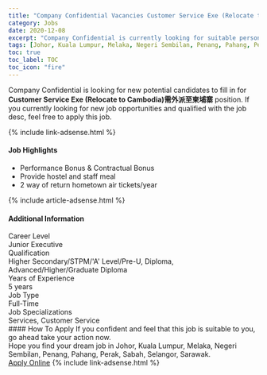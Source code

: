 ```yaml
---
title: "Company Confidential Vacancies Customer Service Exe (Relocate to Cambodia)需外派至柬埔寨" 
category: Jobs 
date: 2020-12-08 
excerpt: "Company Confidential is currently looking for suitable person to fill in the Customer Service Exe (Relocate to Cambodia)需外派至柬埔寨 which positioned at Johor, Kuala Lumpur, Melaka, Negeri Sembilan, Penang, Pahang, Perak, Sabah, Selangor, Sarawak" 
tags: [Johor, Kuala Lumpur, Melaka, Negeri Sembilan, Penang, Pahang, Perak, Sabah, Selangor, Sarawak] 
toc: true 
toc_label: TOC 
toc_icon: "fire" 
--- 
```


<p>Company Confidential is looking for new potential candidates to fill in for <b>Customer Service Exe (Relocate to Cambodia)需外派至柬埔寨</b> position. If you currently looking for new job opportunities and qualified with the job desc, feel free to apply this job.
</p>{% include link-adsense.html %} 
<div><div><div><h4>Job Highlights</h4></div></div><div><ul><li><div><div><div><div></div></div></div><div><span>Performance Bonus &amp; Contractual Bonus</span></div></div></li><li><div><div><div><div></div></div></div><div><span>Provide hostel and staff meal</span></div></div></li><li><div><div><div><div></div></div></div><div><span>2 way of return hometown air tickets/year</span></div></div></li></ul></div></div> 
{% include article-adsense.html %} 
<div><div><div><h4>Additional Information</h4></div></div><div><div><div><div><div><div><div><div><span>Career Level</span></div></div><div><span>Junior Executive</span></div></div></div></div><div><div><div><div><div><span>Qualification</span></div></div><div><span>Higher Secondary/STPM/'A' Level/Pre-U, Diploma, Advanced/Higher/Graduate Diploma</span></div></div></div></div><div><div><div><div><div><span>Years of Experience</span></div></div><div><span>5 years</span></div></div></div></div><div><div><div><div><div><span>Job Type</span></div></div><div><span>Full-Time</span></div></div></div></div><div><div><div><div><div><span>Job Specializations</span></div></div><div><span>Services, Customer Service</span></div></div></div></div></div></div></div></div> 
#### How To Apply 
If you confident and feel that this job is suitable to you, go ahead take your action now. <br/> 
Hope you find your dream job in Johor, Kuala Lumpur, Melaka, Negeri Sembilan, Penang, Pahang, Perak, Sabah, Selangor, Sarawak. <br/> 
<a href="https://www.jobstreet.com.my/en/job/customer-service-exe-relocate-to-cambodia-需外派至柬埔寨-4439093?jobId=jobstreet-my-job-4439093&sectionRank=4&token=0~e77e977c-a413-4f53-af5b-e15a407bc466&fr=SRP%20View%20In%20New%20Ta" class="btn btn--info" target="_blank" rel="nofollow noopenner">Apply Online</a> 
{% include link-adsense.html %} 